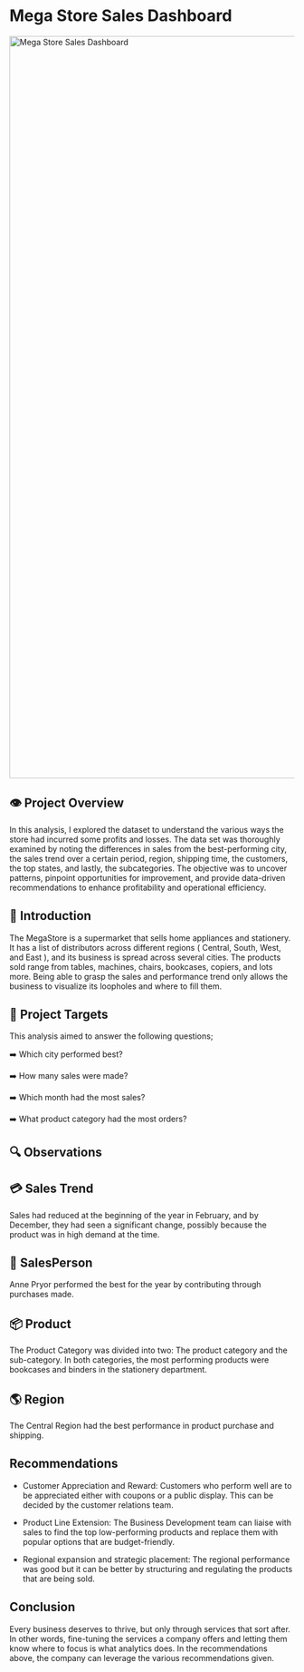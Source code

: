 # Mega Store Sales Dashboard

<img width="1309" alt="Mega Store Sales Dashboard" src="https://github.com/user-attachments/assets/3b781138-ed93-463b-89ed-709a59ad77c1" />

👁️ Project Overview 
-
In this analysis, I explored the dataset to understand the various ways the store had incurred some profits and losses. The data set was thoroughly examined by noting the differences in sales from the best-performing city, the sales trend over a certain period, region, shipping time, the customers, the top states, and lastly, the subcategories. The objective was to uncover patterns, pinpoint opportunities for improvement, and provide data-driven recommendations to enhance profitability and operational efficiency.

📖 Introduction
-
The MegaStore is a supermarket that sells home appliances and stationery. It has a list of distributors across different regions ( Central, South, West, and East ), and its business is spread across several cities. The products sold range from tables, machines, chairs, bookcases, copiers, and lots more. Being able to grasp the sales and performance trend only allows the business to visualize its loopholes and where to fill them.

🎯 Project Targets
-
This analysis aimed to answer the following questions;

➡️ Which city performed best?

➡️ How many sales were made?

➡️ Which month had the most sales?

➡️ What product category had the most orders?

🔍 Observations
-
💳 Sales Trend
-

Sales had reduced at the beginning of the year in February, and by December, they had seen a significant change, possibly because the product was in high demand at the time. 

👤 SalesPerson
-

Anne Pryor performed the best for the year by contributing through purchases made.

📦 Product
-

The Product Category was divided into two: The product category and the sub-category. In both categories, the most performing products were bookcases and binders in the stationery department. 

🌎 Region
-
The Central Region had the best performance in product purchase and shipping. 

Recommendations
-
- Customer Appreciation and Reward: Customers who perform well are to be appreciated either with coupons or a public display. This can be decided by the customer relations team.

- Product Line Extension: The Business Development team can liaise with sales to find the top low-performing products and replace them with popular options that are budget-friendly.

- Regional expansion and strategic placement: The regional performance was good but it can be better by structuring and regulating the products that are being sold.

Conclusion
-
Every business deserves to thrive, but only through services that sort after. In other words, fine-tuning the services a company offers and letting them know where to focus is what analytics does. In the recommendations above, the company can leverage the various recommendations given.


